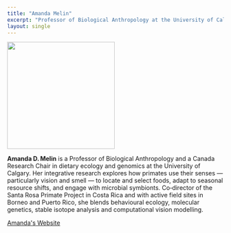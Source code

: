 ```yaml
---
title: "Amanda Melin"
excerpt: "Professor of Biological Anthropology at the University of Calgary <br/><img src='/2025/images/Amanda_Melin.jpg' width='150'>"
layout: single
---
```



<img src="/2025/images/Amanda_Melin.jpg" width="250"/>


**Amanda D. Melin** is a Professor of Biological Anthropology and a Canada Research Chair in dietary ecology and genomics at the University of Calgary. Her integrative research explores how primates use their senses — particularly vision and smell — to locate and select foods, adapt to seasonal resource shifts, and engage with microbial symbionts. Co‑director of the Santa Rosa Primate Project in Costa Rica and with active field sites in Borneo and Puerto Rico, she blends behavioural ecology, molecular genetics, stable isotope analysis and computational vision modelling. 


[Amanda's Website](https://www.amandamelin.com/)
